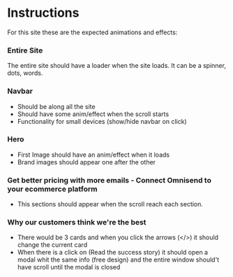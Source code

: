 # Instructions

For this site these are the expected animations and effects:

### Entire Site

The entire site should have a loader when the site loads.
It can be a spinner, dots, words.

### Navbar

- Should be along all the site
- Should have some anim/effect when the scroll starts
- Functionality for small devices (show/hide navbar on click)

### Hero

- First Image should have an anim/effect when it loads
- Brand images should appear one after the other

### Get better pricing with more emails - Connect Omnisend to your ecommerce platform

- This sections should appear when the scroll reach each section.

### Why our customers think we're the best

- There would be 3 cards and when you click the arrows (</>) it should change the current card
- When there is a click on (Read the success story) it should open a modal whit the same info (free design) and the entire window should't have scroll until the modal is closed

